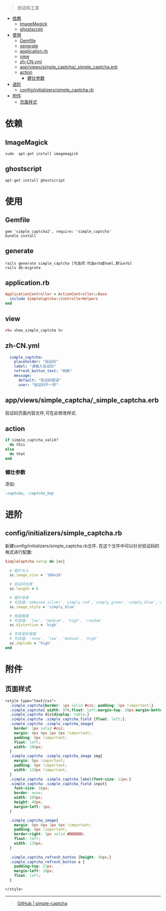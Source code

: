 > 验证码工具

<!-- TOC -->

- [依赖](#依赖)
  - [ImageMagick](#imagemagick)
  - [ghostscript](#ghostscript)
- [使用](#使用)
  - [Gemfile](#gemfile)
  - [generate](#generate)
  - [application.rb](#applicationrb)
  - [view](#view)
  - [zh-CN.yml](#zh-cnyml)
  - [app/views/simple_captcha/_simple_captcha.erb](#appviewssimple_captcha_simple_captchaerb)
  - [action](#action)
    - [健壮参数](#健壮参数)
- [进阶](#进阶)
  - [config/initializers/simple_captcha.rb](#configinitializerssimple_captcharb)
- [附件](#附件)
  - [页面样式](#页面样式)

<!-- /TOC -->

# 依赖

## ImageMagick

```
sudo  apt-get install imagemagick
```

## ghostscript

```
apt-get install ghostscript
```

# 使用

## Gemfile

```
gem 'simple_captcha2', require: 'simple_captcha'
bundle install
```

## generate

```
rails generate simple_captcha [可选项:可选erb或haml,默认erb]
rails db:migrate
```

## application.rb

```ruby
ApplicationController < ActionController::Base
  include SimpleCaptcha::ControllerHelpers
end
```

## view

```html
<%= show_simple_captcha %>
```

## zh-CN.yml

```yml
  simple_captcha:
    placeholder: "验证码"
    label: "请输入验证码"
    refresh_button_text: "刷新"
    message:
      default: "验证码错误"
      user: "验证码不一样"
```

## app/views/simple_captcha/_simple_captcha.erb

验证码页面内容文件,可在此修改样式.

## action

```ruby
if simple_captcha_valid?
  do this
else
  do that
end
```
### 健壮参数

添加:

```ruby
:captcha, :captcha_key
```


# 进阶

## config/initializers/simple_captcha.rb

新建config/initializers/simple_captcha.rb文件.
在这个文件中可以针对验证码的格式进行配置:

```ruby
SimpleCaptcha.setup do |sc|
  
  # 图片大小
  sc.image_size = '100x28'

  # 验证码长度
  sc.length = 6

  # 图片背景
  # 可选值:'embosed_silver','simply_red','simply_green','simply_blue','distorted_black','all_black','charcoal_grey','almost_invisible''random'
  sc.image_style = 'simply_blue'

  # 扭曲程度
  # 可选值: 'low', 'medium', 'high', 'random'
  sc.distortion = 'high'

  # 字体变形程度
  # 可选值: 'none', 'low', 'medium', 'high'
  sc.implode = 'high'
end
```


# 附件

## 页面样式

```css
<style type="text/css">
  .simple_captcha{border: 1px solid #ccc; padding: 5px !important;}
  .simple_captcha{ width: 97%;float: left;margin-top: 20px;margin-bottom: 20px;},
  .simple_captcha div{display: table;}
  .simple_captcha .simple_captcha_field {float: left;},
  .simple_captcha .simple_captcha_image{
    border: 1px solid #ccc;
    margin: 0px 0px 2px 0px !important;
    padding: 0px !important;
    float: left;
    width: 100px;
  }
  .simple_captcha .simple_captcha_image img{
    margin: 0px !important;
    padding: 0px !important;
    width: 110px !important;
  }
  .simple_captcha .simple_captcha_label{font-size: 12px;}
  .simple_captcha .simple_captcha_field input{
    font-size: 16px;
    border: none;
    width: 289px;
    height: 40px;
    margin-left: 3px;
  }

  .simple_captcha_image{
    margin: 0px 0px 2px 0px !important;
    padding: 0px !important;
    border-right: 1px solid #DDDDDD;
    float: left;
    width: 110px;
  }
  
  .simple_captcha_refresh_button {height: 40px;}
  .simple_captcha_refresh_button a {
    padding-top: 13px;
    margin-left: 10px;
    float: left;
  }

</style>

```



<hr>

> [GitHub | simple-captcha](https://github.com/pludoni/simple-captcha)